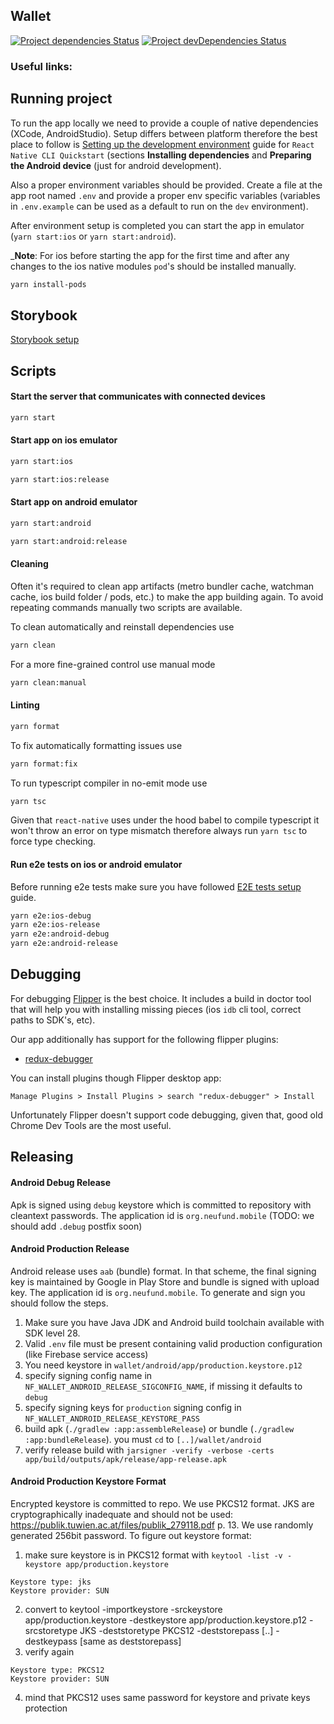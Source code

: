 ## Wallet

[![Project dependencies Status](https://david-dm.org/Neufund/platform-frontend/status.svg?path=packages/wallet)](https://david-dm.org/Neufund/platform-frontend?path=packages/wallet)
[![Project devDependencies Status](https://david-dm.org/Neufund/platform-frontend/dev-status.svg?path=packages/wallet)](https://david-dm.org/Neufund/platform-frontend?type=dev&path=packages/wallet)

### Useful links:

## Running project

To run the app locally we need to provide a couple of native dependencies (XCode, AndroidStudio).
Setup differs between platform therefore the best place to follow is
[Setting up the development environment](https://reactnative.dev/docs/environment-setup) guide for
`React Native CLI Quickstart` (sections **Installing dependencies** and **Preparing the Android
device** (just for android development).

Also a proper environment variables should be provided. Create a file at the app root named `.env`
and provide a proper env specific variables (variables in `.env.example` can be used as a default to
run on the `dev` environment).

After environment setup is completed you can start the app in emulator (`yarn start:ios` or
`yarn start:android`).

\_**Note**: For ios before starting the app for the first time and after any changes to the ios
native modules `pod`'s should be installed manually.

```bash
yarn install-pods
```

## Storybook

[Storybook setup](./storybook/README.md)

## Scripts

#### Start the server that communicates with connected devices

```bash
yarn start
```

#### Start app on **ios** emulator

```bash
yarn start:ios

yarn start:ios:release
```

#### Start app on **android** emulator

```bash
yarn start:android

yarn start:android:release

```

#### Cleaning

Often it's required to clean app artifacts (metro bundler cache, watchman cache, ios build folder /
pods, etc.) to make the app building again. To avoid repeating commands manually two scripts are
available.

To clean automatically and reinstall dependencies use

```bash
yarn clean
```

For a more fine-grained control use manual mode

```bash
yarn clean:manual
```

#### Linting

```bash
yarn format
```

To fix automatically formatting issues use

```bash
yarn format:fix
```

To run typescript compiler in no-emit mode use

```bash
yarn tsc
```

Given that `react-native` uses under the hood babel to compile typescript it won't throw an error on
type mismatch therefore always run `yarn tsc` to force type checking.

#### Run e2e tests on ios or android emulator

Before running e2e tests make sure you have followed [E2E tests setup](./tests/e2e/README.md) guide.

```bash
yarn e2e:ios-debug
yarn e2e:ios-release
yarn e2e:android-debug
yarn e2e:android-release
```

## Debugging

For debugging [Flipper](https://fbflipper.com/) is the best choice. It includes a build in doctor
tool that will help you with installing missing pieces (ios `idb` cli tool, correct paths to SDK's,
etc).

Our app additionally has support for the following flipper plugins:

- [redux-debugger](https://classic.yarnpkg.com/en/package/flipper-plugin-redux-debugger)

You can install plugins though Flipper desktop app:

```
Manage Plugins > Install Plugins > search "redux-debugger" > Install
```

Unfortunately Flipper doesn't support code debugging, given that, good old Chrome Dev Tools are the
most useful.

## Releasing

#### Android Debug Release

Apk is signed using `debug` keystore which is committed to repository with cleantext passwords. The
application id is `org.neufund.mobile` (TODO: we should add `.debug` postfix soon)

#### Android Production Release

Android release uses `aab` (bundle) format. In that scheme, the final signing key is maintained by
Google in Play Store and bundle is signed with upload key. The application id is
`org.neufund.mobile`. To generate and sign you should follow the steps.

1. Make sure you have Java JDK and Android build toolchain available with SDK level 28.
2. Valid `.env` file must be present containing valid production configuration (like Firebase
   service access)
3. You need keystore in `wallet/android/app/production.keystore.p12`
4. specify signing config name in `NF_WALLET_ANDROID_RELEASE_SIGCONFIG_NAME`, if missing it defaults
   to `debug`
5. specify signing keys for `production` signing config in `NF_WALLET_ANDROID_RELEASE_KEYSTORE_PASS`
6. build apk (`./gradlew :app:assembleRelease`) or bundle (`./gradlew :app:bundleRelease`). you must
   `cd` to `[..]/wallet/android`
7. verify release build with
   `jarsigner -verify -verbose -certs app/build/outputs/apk/release/app-release.apk`

#### Android Production Keystore Format

Encrypted keystore is committed to repo. We use PKCS12 format. JKS are cryptographically inadequate
and should not be used: https://publik.tuwien.ac.at/files/publik_279118.pdf p. 13. We use randomly
generated 256bit password. To figure out keystore format:

1. make sure keystore is in PKCS12 format with `keytool -list -v -keystore app/production.keystore`

```
Keystore type: jks
Keystore provider: SUN
```

2. convert to keytool -importkeystore -srckeystore app/production.keystore -destkeystore
   app/production.keystore.p12 -srcstoretype JKS -deststoretype PKCS12 -deststorepass [..]
   -destkeypass [same as deststorepass]
3. verify again

```
Keystore type: PKCS12
Keystore provider: SUN
```

4. mind that PKCS12 uses same password for keystore and private keys protection
